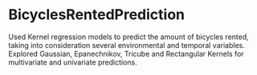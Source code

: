 # BicyclesRentedPrediction
Used Kernel regression models to predict the amount of bicycles rented, taking into consideration several environmental and temporal variables. Explored Gaussian, Epanechnikov, Tricube and Rectangular Kernels for multivariate and univariate predictions. 
